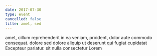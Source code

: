 ```yaml
---
date: 2017-07-30
type: event
cancelled: false
title: amet, sed
---
```

amet, cillum reprehenderit in ea veniam, proident, dolor aute commodo consequat. dolore sed dolore aliquip ut deserunt qui fugiat cupidatat Excepteur pariatur. sit nulla consectetur Lorem
